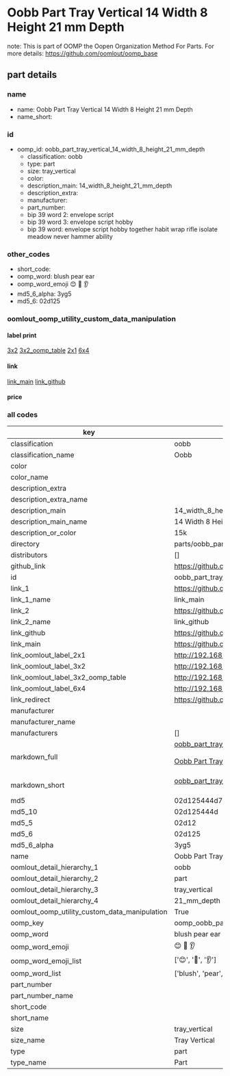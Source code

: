 # Oobb Part Tray Vertical 14 Width 8 Height 21 mm Depth  

note: This is part of OOMP the Oopen Organization Method For Parts. For more details: https://github.com/oomlout/oomp_base

##  part details
  







### name
* name: Oobb Part Tray Vertical 14 Width 8 Height 21 mm Depth
* name_short: 
### id
* oomp_id: oobb_part_tray_vertical_14_width_8_height_21_mm_depth
  * classification: oobb
  * type: part
  * size: tray_vertical
  * color: 
  * description_main: 14_width_8_height_21_mm_depth
  * description_extra: 
  * manufacturer: 
  * part_number: 
  * bip 39 word 2: envelope script
  * bip 39 word 3: envelope script hobby
  * bip 39 word: envelope script hobby together habit wrap rifle isolate meadow never hammer ability

### other_codes
* short_code: 
* oomp_word: blush pear ear
* oomp_word_emoji :blush: :pear: :ear:
* md5_6_alpha: 3yg5
* md5_6: 02d125






### oomlout_oomp_utility_custom_data_manipulation
#### label print
[3x2](http://192.168.1.245:1112/?label=oomp%203yg5)
[3x2_oomp_table](http://192.168.1.108:1112/?label=oomp%203yg5)
[2x1](http://192.168.1.242:1112/?label=oomp%203yg5)
[6x4](http://192.168.1.55:1112/?label=oomp%203yg5)    

#### link

[link_main](https://github.com/oomlout/oomlout_oomp_version_1_messy/tree/main/parts/oobb_part_tray_vertical_14_width_8_height_21_mm_depth) [link_github](https://github.com/oomlout/oomlout_oomp_version_1_messy/tree/main/parts/oobb_part_tray_vertical_14_width_8_height_21_mm_depth)                             

#### price







### all codes 
| key | value |  
| --- | --- |  
| classification | oobb |  
| classification_name | Oobb |  
| color |  |  
| color_name |  |  
| description_extra |  |  
| description_extra_name |  |  
| description_main | 14_width_8_height_21_mm_depth |  
| description_main_name | 14 Width 8 Height 21 mm Depth |  
| description_or_color | 15k |  
| directory | parts/oobb_part_tray_vertical_14_width_8_height_21_mm_depth |  
| distributors | [] |  
| github_link | https://github.com/oomlout/oomlout_oomp_part_src/tree/main/parts/oobb_part_tray_vertical_14_width_8_height_21_mm_depth |  
| id | oobb_part_tray_vertical_14_width_8_height_21_mm_depth |  
| link_1 | https://github.com/oomlout/oomlout_oomp_version_1_messy/tree/main/parts/oobb_part_tray_vertical_14_width_8_height_21_mm_depth |  
| link_1_name | link_main |  
| link_2 | https://github.com/oomlout/oomlout_oomp_version_1_messy/tree/main/parts/oobb_part_tray_vertical_14_width_8_height_21_mm_depth |  
| link_2_name | link_github |  
| link_github | https://github.com/oomlout/oomlout_oomp_version_1_messy/tree/main/parts/oobb_part_tray_vertical_14_width_8_height_21_mm_depth |  
| link_main | https://github.com/oomlout/oomlout_oomp_version_1_messy/tree/main/parts/oobb_part_tray_vertical_14_width_8_height_21_mm_depth |  
| link_oomlout_label_2x1 | http://192.168.1.242:1112/?label=oomp%203yg5 |  
| link_oomlout_label_3x2 | http://192.168.1.245:1112/?label=oomp%203yg5 |  
| link_oomlout_label_3x2_oomp_table | http://192.168.1.108:1112/?label=oomp%203yg5 |  
| link_oomlout_label_6x4 | http://192.168.1.55:1112/?label=oomp%203yg5 |  
| link_redirect | https://github.com/oomlout/oomlout_oomp_version_1_messy/tree/main/parts/oobb_part_tray_vertical_14_width_8_height_21_mm_depth |  
| manufacturer |  |  
| manufacturer_name |  |  
| manufacturers | [] |  
| markdown_full | [oobb_part_tray_vertical_14_width_8_height_21_mm_depth](none)<br>[](none)<br>[Oobb Part Tray Vertical 14 Width 8 Height 21 Mm Depth](none)<br><br> |  
| markdown_short | [oobb_part_tray_vertical_14_width_8_height_21_mm_depth](none)<br><br> |  
| md5 | 02d125444d769737f8341e3ad8b06a5e |  
| md5_10 | 02d125444d |  
| md5_5 | 02d12 |  
| md5_6 | 02d125 |  
| md5_6_alpha | 3yg5 |  
| name | Oobb Part Tray Vertical 14 Width 8 Height 21 mm Depth |  
| oomlout_detail_hierarchy_1 | oobb |  
| oomlout_detail_hierarchy_2 | part |  
| oomlout_detail_hierarchy_3 | tray_vertical |  
| oomlout_detail_hierarchy_4 | 21_mm_depth |  
| oomlout_oomp_utility_custom_data_manipulation | True |  
| oomp_key | oomp_oobb_part_tray_vertical_14_width_8_height_21_mm_depth |  
| oomp_word | blush pear ear |  
| oomp_word_emoji | :blush: :pear: :ear: |  
| oomp_word_emoji_list | [':blush:', ':pear:', ':ear:'] |  
| oomp_word_list | ['blush', 'pear', 'ear'] |  
| part_number |  |  
| part_number_name |  |  
| short_code |  |  
| short_name |  |  
| size | tray_vertical |  
| size_name | Tray Vertical |  
| type | part |  
| type_name | Part |  
